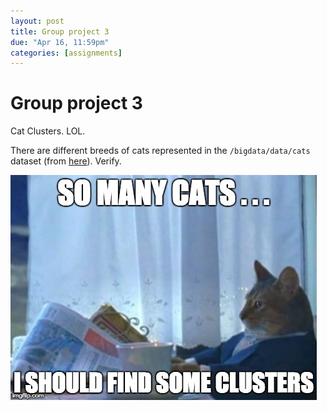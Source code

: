 ```yaml
---
layout: post
title: Group project 3
due: "Apr 16, 11:59pm"
categories: [assignments]
---
```


# Group project 3

Cat Clusters. LOL.

There are different breeds of cats represented in the `/bigdata/data/cats` dataset (from [here](http://137.189.35.203/WebUI/CatDatabase/catData.html)). Verify.

![GP3 Meme](/images/gp3-meme.jpg)
